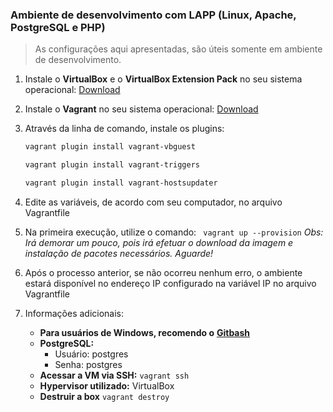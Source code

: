 ### Ambiente de desenvolvimento com LAPP (Linux, Apache, PostgreSQL e PHP)

> As configurações aqui apresentadas, são úteis somente em ambiente de desenvolvimento.

1. Instale o __VirtualBox__ e o __VirtualBox Extension Pack__ no seu sistema operacional: [Download][2]

1. Instale o __Vagrant__ no seu sistema operacional: [Download][3]

1. Através da linha de comando, instale os plugins:

    ```bash
    vagrant plugin install vagrant-vbguest

    vagrant plugin install vagrant-triggers

    vagrant plugin install vagrant-hostsupdater
    ```

1. Edite as variáveis, de acordo com seu computador, no arquivo Vagrantfile

1. Na primeira execução, utilize o comando: `` vagrant up --provision``
    *Obs: Irá demorar um pouco, pois irá efetuar o download da imagem e instalação de pacotes necessários. Aguarde!*
1. Após o processo anterior, se não ocorreu nenhum erro, o ambiente estará disponível no endereço IP configurado na variável IP no arquivo Vagrantfile

1. Informações adicionais:
    * __Para usuários de Windows, recomendo o__ **[Gitbash][1]**
    * __PostgreSQL:__
        * Usuário: postgres
        * Senha: postgres
    * __Acessar a VM via SSH:__
        ``vagrant ssh``
    * __Hypervisor utilizado:__
        VirtualBox
    * __Destruir a box__
        ``vagrant destroy``


[1]: https://git-for-windows.github.io/
[2]: https://www.virtualbox.org/wiki/Downloads
[3]: https://www.vagrantup.com/downloads.html
